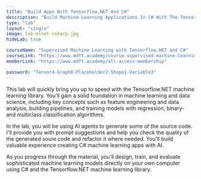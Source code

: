 ```yaml
---
title: "Build Apps With Tensorflow.NET And C#"
description: "Build Machine Learning Applications In C# With The Tensorflow.NET Library"
type: "lab"
layout: "single"
image: lab-mlnet-csharp.jpg
hideLab: true

courseName: "Supervised Machine Learning with Tensorflow.NET and C#"
courseLink: "https://www.mdft.academy/course-supervised-machine-learning-with-tensorflownet-and-csharp"
memberLink: "https://www.mdft.academy/all-access-membership"

password: "Tensor4-Graph8-Placeholder2-Shape1-Variable3"
---
```

This lab will quickly bring you up to speed with the Tensorflow.NET machine learning library. You’ll gain a solid foundation in machine learning and data science, including key concepts such as feature engineering and data analysis, building pipelines, and training models with regression, binary- and multiclass classification algorithms.

In the lab, you will be using AI agents to generate some of the source code. I'll provide you with prompt suggestions and help you check the quality of the generated soure code and refactor it where needed. You'll build valuable experience creating C# machine learning apps with AI.

As you progress through the material, you’ll design, train, and evaluate sophisticated machine learning models directly on your own computer using C# and the Tensorflow.NET machine learning library.
